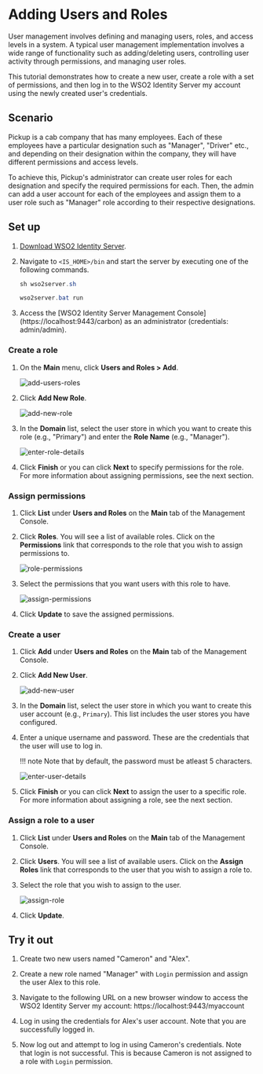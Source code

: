 # Adding Users and Roles

User management involves defining and managing users, roles, and access levels in a system. A typical user management implementation involves a wide range of functionality such as adding/deleting users, controlling user activity through permissions, and managing user roles.  

This tutorial demonstrates how to create a new user, create a role with a set of permissions, and then log in to the
 WSO2 Identity Server my account using the newly created user's credentials. 

## Scenario

Pickup is a cab company that has many employees. Each of these employees have a particular designation such as "Manager", "Driver" etc., and depending on their designation within the company, they will have different permissions and access levels. 

To achieve this, Pickup's administrator can create user roles for each designation and specify the required permissions for each. Then, the admin can add a user account for each of the employees and assign them to a user role such as "Manager" role according to their respective designations. 

## Set up

1. [Download WSO2 Identity Server](https://wso2.com/identity-and-access-management/).

2. Navigate to `<IS_HOME>/bin` and start the server by executing one of the following commands.

    ``` java tab="Linux/MacOS"
    sh wso2server.sh
    ```

    ``` java tab="Windows"
    wso2server.bat run
    ```

3. Access the [WSO2 Identity Server Management Console] (https://localhost:9443/carbon) as an administrator (credentials: admin/admin).

### Create a role

1. On the **Main** menu, click **Users and Roles > Add**. 

    ![add-users-roles](../assets/img/learn/add-users-roles.png)

2. Click **Add New Role**.

    ![add-new-role](../assets/img/learn/add-new-role.png)

3. In the **Domain** list, select the user store in which you want to create this role (e.g., "Primary") and enter the **Role Name** (e.g., "Manager"). 

    ![enter-role-details](../assets/img/learn/enter-role-details.png)

4. Click **Finish** or you can click **Next** to specify permissions for the role. For more information about assigning permissions, see the next section. 

### Assign permissions

1. Click **List** under **Users and Roles** on the **Main** tab of the Management Console. 

2. Click **Roles**. You will see a list of available roles. Click on the **Permissions** link that corresponds to the role that you wish to assign permissions to. 

    ![role-permissions](../assets/img/learn/role-permissions.png)

3. Select the permissions that you want users with this role to have.

    ![assign-permissions](../assets/img/learn/assign-permissions.png)

4. Click **Update** to save the assigned permissions. 

### Create a user

1. Click **Add** under **Users and Roles** on the **Main** tab of the Management Console.

2. Click **Add New User**. 

    ![add-new-user](../assets/img/learn/add-new-user.png)

3. In the **Domain** list, select the user store in which you want to create this user account (e.g., `Primary`). This list includes the user stores you have configured. 

4. Enter a unique username and password. These are the credentials that the user will use to log in. 

    !!! note
        Note that by default, the password must be atleast 5 characters.

    ![enter-user-details](../assets/img/learn/enter-user-details.png)

5. Click **Finish** or you can click **Next** to assign the user to a specific role. For more information about assigning a role, see the next section. 

### Assign a role to a user

1. Click **List** under **Users and Roles** on the **Main** tab of the Management Console. 

2. Click **Users**. You will see a list of available users. Click on the **Assign Roles** link that corresponds to the user that you wish to assign a role to. 

3. Select the role that you wish to assign to the user. 

    ![assign-role](../assets/img/learn/assign-role.png)

4. Click **Update**.

## Try it out

1. Create two new users named "Cameron" and "Alex".

2. Create a new role named "Manager" with `Login` permission and assign the user Alex to this role. 

3. Navigate to the following URL on a new browser window to access the WSO2 Identity Server my account: https://localhost:9443/myaccount

4. Log in using the credentials for Alex's user account. Note that you are successfully logged in.

5. Now log out and attempt to log in using Cameron's credentials. Note that login is not successful. This is because Cameron is not assigned to a role with `Login` permission. 
